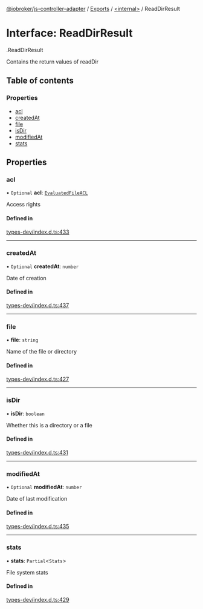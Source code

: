 [@iobroker/js-controller-adapter](../README.md) / [Exports](../modules.md) / [<internal\>](../modules/internal_.md) / ReadDirResult

# Interface: ReadDirResult

[<internal>](../modules/internal_.md).ReadDirResult

Contains the return values of readDir

## Table of contents

### Properties

- [acl](internal_.ReadDirResult.md#acl)
- [createdAt](internal_.ReadDirResult.md#createdat)
- [file](internal_.ReadDirResult.md#file)
- [isDir](internal_.ReadDirResult.md#isdir)
- [modifiedAt](internal_.ReadDirResult.md#modifiedat)
- [stats](internal_.ReadDirResult.md#stats)

## Properties

### acl

• `Optional` **acl**: [`EvaluatedFileACL`](internal_.EvaluatedFileACL.md)

Access rights

#### Defined in

[types-dev/index.d.ts:433](https://github.com/ioBroker/ioBroker.js-controller/blob/297e6576/packages/types-dev/index.d.ts#L433)

___

### createdAt

• `Optional` **createdAt**: `number`

Date of creation

#### Defined in

[types-dev/index.d.ts:437](https://github.com/ioBroker/ioBroker.js-controller/blob/297e6576/packages/types-dev/index.d.ts#L437)

___

### file

• **file**: `string`

Name of the file or directory

#### Defined in

[types-dev/index.d.ts:427](https://github.com/ioBroker/ioBroker.js-controller/blob/297e6576/packages/types-dev/index.d.ts#L427)

___

### isDir

• **isDir**: `boolean`

Whether this is a directory or a file

#### Defined in

[types-dev/index.d.ts:431](https://github.com/ioBroker/ioBroker.js-controller/blob/297e6576/packages/types-dev/index.d.ts#L431)

___

### modifiedAt

• `Optional` **modifiedAt**: `number`

Date of last modification

#### Defined in

[types-dev/index.d.ts:435](https://github.com/ioBroker/ioBroker.js-controller/blob/297e6576/packages/types-dev/index.d.ts#L435)

___

### stats

• **stats**: `Partial`<`Stats`\>

File system stats

#### Defined in

[types-dev/index.d.ts:429](https://github.com/ioBroker/ioBroker.js-controller/blob/297e6576/packages/types-dev/index.d.ts#L429)
